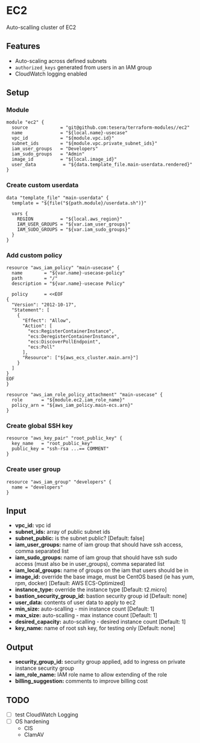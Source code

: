# EC2
Auto-scalling cluster of EC2

## Features
- Auto-scaling across defined subnets
- `authorized_keys` generated from users in an IAM group
- CloudWatch logging enabled

## Setup
### Module
```hcl-terraform
module "ec2" {
  source            = "git@github.com:tesera/terraform-modules//ec2"
  name              = "${local.name}-usecase"
  vpc_id            = "${module.vpc.id}"
  subnet_ids        = "${module.vpc.private_subnet_ids}"
  iam_user_groups   = "Developers"
  iam_sudo_groups   = "Admin"
  image_id          = "${local.image_id}"
  user_data          = "${data.template_file.main-userdata.rendered}"
}
```

### Create custom userdata
```hcl-terraform
data "template_file" "main-userdata" {
  template = "${file("${path.module}/userdata.sh")}"

  vars {
    REGION          = "${local.aws_region}"
    IAM_USER_GROUPS = "${var.iam_user_groups}"
    IAM_SUDO_GROUPS = "${var.iam_sudo_groups}"
  }
}
```

### Add custom policy
```hcl-terraform
resource "aws_iam_policy" "main-usecase" {
  name        = "${var.name}-usecase-policy"
  path        = "/"
  description = "${var.name}-usecase Policy"

  policy      = <<EOF
{
  "Version": "2012-10-17",
  "Statement": [
    {
      "Effect": "Allow",
      "Action": [
        "ecs:RegisterContainerInstance",
        "ecs:DeregisterContainerInstance",
        "ecs:DiscoverPollEndpoint",
        "ecs:Poll"
      ],
      "Resource": ["${aws_ecs_cluster.main.arn}"]
    }
  ]
}
EOF
}

resource "aws_iam_role_policy_attachment" "main-usecase" {
  role       = "${module.ec2.iam_role_name}"
  policy_arn = "${aws_iam_policy.main-ecs.arn}"
}
```

### Create global SSH key
```hcl-terraform
resource "aws_key_pair" "root_public_key" {
  key_name   = "root_public_key"
  public_key = "ssh-rsa ...== COMMENT"
}
```

### Create user group
```hcl-terraform
resource "aws_iam_group" "developers" {
  name = "developers"
}
```

## Input
- **vpc_id:** vpc id
- **subnet_ids:** array of public subnet ids
- **subnet_public:** is the subnet public? [Default: false]
- **iam_user_groups:** name of iam group that should have ssh access, comma separated list
- **iam_sudo_groups:** name of iam group that should have ssh sudo access (must also be in user_groups), comma separated list
- **iam_local_groups:** name of groups on the iam that users should be in
- **image_id:** override the base image, must be CentOS based (ie has yum, rpm, docker) [Default: AWS ECS-Optimized]
- **instance_type:** override the instance type [Default: t2.micro]
- **bastion_security_group_id:** bastion security group id [Default: none]
- **user_data:** contents of user data to apply to ec2
- **min_size:** auto-scalling - min instance count [Default: 1]
- **max_size:** auto-scalling - max instance count [Default: 1]
- **desired_capacity:** auto-scalling - desired instance count [Default: 1]
- **key_name:** name of root ssh key, for testing only [Default: none]

## Output
- **security_group_id:** security group applied, add to ingress on private instance security group
- **iam_role_name:** IAM role name to allow extending of the role
- **billing_suggestion:** comments to improve billing cost


## TODO
- [ ] test CloudWatch Logging
- [ ] OS hardening
  - CIS
  - ClamAV
